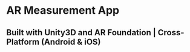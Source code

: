 
AR Measurement App
=============
Built with Unity3D and AR Foundation | Cross-Platform (Android & iOS)
-------------
